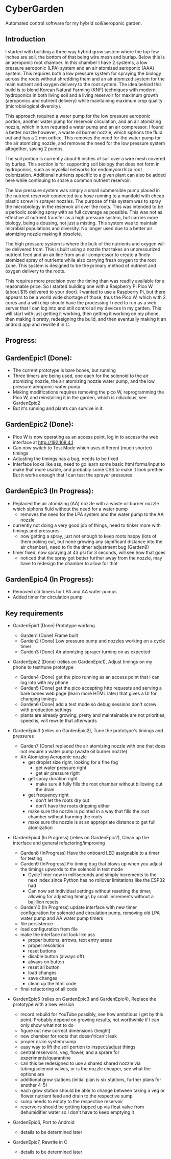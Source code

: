 # CyberGarden
Automated control software for my hybrid soil/aeroponic garden.

Introduction
------------
I started with building a three way hybrid grow system where the top few inches are soil, the bottom of that being wire mesh and burlap. Below this is an aeroponic root chamber. In this chamber I have 2 systems, a low pressure aeroponic (LPA) system and an air atomized aeroponic (AAA) system. This requires both a low pressure system for spraying the biology across the roots without shredding them and an air atomized system  for the main nutrient and oxygen delivery to the root system. The idea behind this build is to blend Korean Natural Farming (KNF) techniques with modern hydroponics in both living soil and a living reservoir for maximum growth (aeroponics and nutrient delivery) while maintaining maximum crop quality (microbiological diversity).

This approach required a water pump for the low pressure aeroponic portion, another water pump for reservoir circulation, and an air atomizing nozzle, which in turn requried a water pump and an air compressor. I found a better nozzle however, a waste oil burner nozzle, which siphons the fluid out and has a 2 mm orifice. This removes the need for the water pump for the air atomizing nozzle, and removes the need for the low pressure system altogether, saving 2 pumps.

The soil portion is currently about 6 inches of soil over a wire mesh covered by burlap. This section is for supporting soil biology that does not form in hydroponics, such as mycelial networks for endomycorrhiza root colonization. Additional nutrients specific to a given plant can also be added here while continuing to share a common nutrient reservoir.

The low pressure system was simply a small submersible pump placed in the nutrient reservoir connected to a hose running to a manifold with cheap plastic screw in sprayer nozzles. The purpose of this system was to spray the microbiology in the reservoir all over the roots. This was intended to be a periodic soaking spray with as full coverage as possible. This was not as effective at nutrient transfer as a high pressure system, but carries more biology, being a dousing, not just a misting. This system was to maintain microbial populations and diversity. No longer used due to a better air atomizing nozzle making it obsolete.

The high pressure system is where the bulk of the nutrients and oxygen will be delivered from. This is built using a nozzle that takes an unpressurized nutrient feed and an air line from an air compressor to create a finely atomized spray of nutrients while also carrying fresh oxygen to the root zone. This system is designed to be the primary method of nutrient and oxygen delivery to the roots.

This requires more precision over the timing than was readily available for a reasonable price. So I started building one with a Raspberry Pi Pico W (about $15 delivered to your door). I wanted to use a Raspberry Pi, but there appears to be a world wide shortage of those, thus the Pico W, which with 2 cores and a wifi chip should have the processing I need to run as a web server that I can log into and still control all my devices in my garden. This will start with just getting it working, then getting it working on my phone, then making it pretty, redesigning the build, and then eventually making it an android app and rewrite it in C.

Progress:
--------
GardenEpic1 (Done):
------------------
- The current prototype is bare bones, but running
- Three timers are being used, one each for the solenoid to the air atomizing nozzle, the air atomizing nozzle water pump, and the low pressure aeroponic water pump
- Making modifications requires removing the pico W, reprogramming the Pico W, and reinstalling it in the garden, which is ridiculous, see GardenEpic2
- But it's running and plants can survive in it.

GardenEpic2 (Done):
------------------
- Pico W is now operating as an access point, log in to access the web interface at http://192.168.4.1
- Can now switch to Test Mode which uses different (much shorter) timings
- Adjusting the timings has a bug, needs to be fixed
- Interface looks like ass, need to go learn some basic html forms/input to make that more usable, and probably some CSS to make it look prettier. But it works enough that I can test the sprayer pressures

GardenEpic3 (In Progress):
-------------------------
- Replaced the air atomizing (AA) nozzle with a waste oil burner nozzle which siphons fluid without the need for a water pump
  - removes the need for the LPA system and the water pump to the AA nozzle
- currently not doing a very good job of things, need to tinker more with timings and pressures
  - now getting a spray, just not enough to keep roots happy (lots of them poking out, but none growing any significant distance into the air chamber), need to fix the timer adjustment bug (Garden9)
- timer fixed, now spraying at 43 psi for 3 seconds, will see how that goes
  - noticed that the spray got better further away from the nozzle, may have to redesign the chamber to allow for that

GardenEpic4 (In Progress):
-------------------------
- Removed old timers for LPA and AA water pumps
- Added timer for circulation pump

Key requirements
----------------
- GardenEpic1 (Done) Prototype working
  - Garden1 (Done) Frame built
  - Garden2 (Done) Low pressure pump and nozzles working on a cycle timer
  - Garden3 (Done) Air atomizing sprayer turning on as expected
	
- GardenEpic2 (Done) (relies on GardenEpic1), Adjust timings on my phone to test/tune prototype
  - Garden4 (Done) get the pico running as an access point that I can log into with my phone
  - Garden5 (Done) get the pico accepting http requests and serving a bare bones web page (learn more HTML later) that gives a UI for changing timings
  - Garden6 (Done) add a test mode so debug sessions don't screw with production settings
  - plants are already growing, pretty and maintainable are not priorities, speed is, will rewrite that afterwards

- GardenEpic3 (relies on GardenEpic2), Tune the prototype's timings and pressures
  - Garden7 (Done) replaced the air atomizing nozzle with one that does not require a water pump (waste oil burner nozzle)
  - Air Atomizing Aeroponic nozzle
    - get droplet size right, looking for a fine fog
      - get water pressure right
      - get air pressure right
    - get spray duration right
      - make sure it fully fills the root chamber without billowing out the drain
    - get frequency right
      - don't let the roots dry out
      - don't have the roots dripping either
    - make sure the nozzle is pointed in a way that fills the root chamber without harming the roots
    - make sure the nozzle is at an appropriate distance to get full atomization

- GardenEpic4 (In Progress) (relies on GardenEpic2), Clean up the interface and general refactoring/improving
  - Garden8 (InProgress) Have the onboard LED assignable to a timer for testing
  - Garden9 (InProgress) Fix timing bug that blows up when you adjust the timings upwards to the solenoid in test mode
    - CycleTimer now in milliseconds and simply increments to the next index since Python has no rollover limitations like the ESP32 had
    - Can now set individual settings without resetting the timer, allowing for adjusting timings by small increments without a bajillion resets
  - Garden10 (In Progress) update interface with new timer configuration for solenoid and circulation pump, removing old LPA water pump and AA water pump timers
  - file persistence
  - load configuration from file
  - make the interface not look like ass
    - proper buttons, arrows, text entry areas
    - proper resolution
    - reset buttons
    - disable button (always off)
    - always on button
    - reset all button
    - load changes
    - save changes
    - clean up the html code
  - final refactoring of all code
	
- GardenEpic5 (relies on GardenEpic3 and GardenEpic4), Replace the prototype with a new version
  - record rebuild for YouTube possibly, see how ambitious I get by this point. Probably depend on growing results, not worthwhile if I can only show what not to do
  - figure out new correct dimensions (height)
  - new chamber for roots that doesn't/can't leak
  - proper drain system/sump
  - easy way to lift the soil portion to inspect/adjust things
  - central reservoirs, veg, flower, and a sprare for experiments/quarantine
  - can this be redesigned to use a shared shared nozzle via tubing/solenoid valves, or is the nozzle cheaper, see what the options are
  - additional grow stations (initial plan is six stations, further plans for another 4-5)
  - each grow station should be able to change between taking a veg or flower nutrient feed and drain to the respective sump
  - sump needs to empty to the respective reservoir
  - reservoirs should be getting topped up via float valve from dehumidifier water so I don't have to keep emptying it
	
- GardenEpic6, Port to Android
  - details to be determined later
  
- GardenEpic7, Rewrite in C
  - details to be determined later
